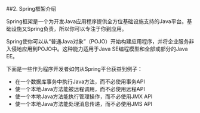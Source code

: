 ##2. Spring框架介绍

Spring框架是一个为开发Java应用程序提供全方位基础设施支持的Java平台。基础设施又Spring负责，所以你可以专注于你到应用。

Spring使你可以从“普通Java对象”（POJO）开始构建应用程序，并将企业服务非入侵地应用到POJO中。这种能力适用于Java SE编程模型和全部或部分的Java EE。

下面是一些作为程序开发者如何从Spring平台获益到例子：

 - 在一个数据库事务中执行Java方法，而不必使用事务API
 - 使一个本地Java方法能被远程调用，而不必使用远程API
 - 使一个本地Java方法能执行管理操作，而不必使用JMX API
 - 使一个本地Java方法能处理消息传递，而不必使用JMS API

